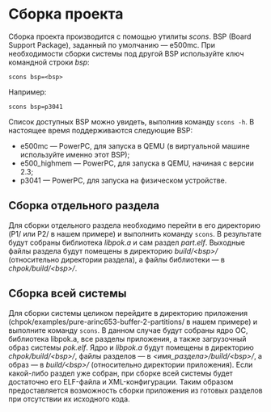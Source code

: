 # Сборка проекта
Сборка проекта производится с помощью утилиты *scons*.
BSP (Board Support Package), заданный по умолчанию — e500mc. При необходимости сборки системы под другой BSP используйте ключ командной строки *bsp*:

    scons bsp=<bsp>

Например:

    scons bsp=p3041

Список доступных BSP можно увидеть, выполнив команду `scons -h`.
В настоящее время поддерживаются следующие BSP:

 - e500mc — PowerPC, для запуска в QEMU (в виртуальной машине используйте именно этот BSP);
 - e500_highmem — PowerPC, для запуска в QEMU, начиная с версии 2.3;
 - p3041 — PowerPC, для запуска на физическом устройстве.

## Сборка отдельного раздела
Для сборки отдельного раздела необходимо перейти в его директорию (P1/ или P2/ в нашем примере) и выполнить команду `scons`.
В результате будут собраны библиотека *libpok.a* и сам раздел *part.elf*.
Выходные файлы раздела будут помещены в директорию *build/&lt;bsp>/* (относительно директории раздела), а файлы библиотеки — в *chpok/build/&lt;bsp>/*.

## Сборка всей системы
Для сборки системы целиком перейдите в директорию приложения (chpok/examples/pure-arinc653-buffer-2-partitions/ в нашем примере) и выполните команду `scons`.
В данном случае будут собраны ядро ОС, библиотека libpok.a, все разделы приложения, а также загрузочный образ системы *pok.elf*.
Ядро и *libpok.a* будут помещены в директорию *chpok/build/&lt;bsp>/*, файлы разделов — в *&lt;имя_раздела>/build/&lt;bsp>/*, а образ — в *build/&lt;bsp>/* (относительно директории приложения).
Если какой-либо раздел уже собран, при сборке всей системы будет достаточно его ELF-файла и XML-конфигурации.
Таким образом предоставляется возможность сборки приложения из готовых разделов при отсутствии их исходного кода.
